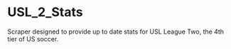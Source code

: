 # USL_2_Stats
Scraper designed to provide up to date stats for USL League Two, the 4th tier of US soccer.
